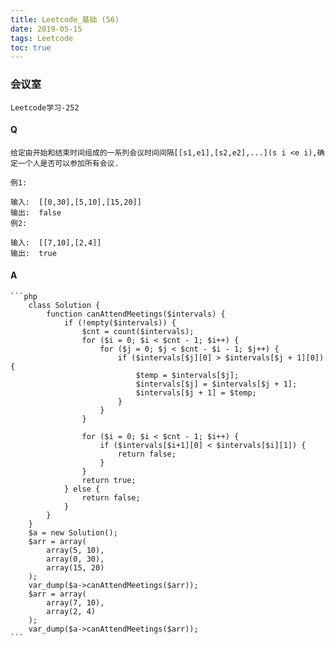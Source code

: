 ```yaml
---
title: Leetcode_基础 (56)
date: 2019-05-15
tags: Leetcode
toc: true
---
```


### 会议室
    Leetcode学习-252

<!-- more -->

#### Q
    给定由开始和结束时间组成的一系列会议时间间隔[[s1,e1],[s2,e2],...](s i <e i),确定一个人是否可以参加所有会议.

    例1: 

    输入:  [[0,30],[5,10],[15,20]]
    输出:  false
    例2: 

    输入:  [[7,10],[2,4]]
    输出:  true

#### A
    ```php
        class Solution {
            function canAttendMeetings($intervals) {
                if (!empty($intervals)) {
                    $cnt = count($intervals);
                    for ($i = 0; $i < $cnt - 1; $i++) {
                        for ($j = 0; $j < $cnt - $i - 1; $j++) {
                            if ($intervals[$j][0] > $intervals[$j + 1][0]) {
                                $temp = $intervals[$j];
                                $intervals[$j] = $intervals[$j + 1];
                                $intervals[$j + 1] = $temp;
                            }
                        }
                    }
            
                    for ($i = 0; $i < $cnt - 1; $i++) {
                        if ($intervals[$i+1][0] < $intervals[$i][1]) {
                            return false;
                        }
                    }
                    return true;
                } else {
                    return false;
                }
            }
        }
        $a = new Solution();
        $arr = array(
            array(5, 10),
            array(0, 30),
            array(15, 20)
        );
        var_dump($a->canAttendMeetings($arr));
        $arr = array(
            array(7, 10),
            array(2, 4)
        );
        var_dump($a->canAttendMeetings($arr));
    ```
